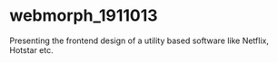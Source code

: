 # webmorph_1911013
Presenting the frontend design of a utility based software like Netflix, Hotstar etc.
